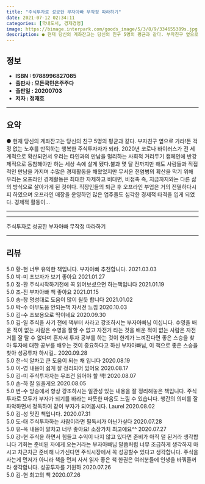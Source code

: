 ```yaml
---
title: "주식투자로 성공한 부자아빠 무작정 따라하기"
date: 2021-07-12 02:34:11
categories: [국내도서, 경제경영]
image: https://bimage.interpark.com/goods_image/5/3/8/9/334655389s.jpg
description: ● 현재 당신의 계좌잔고는 당신의 친구 5명의 평균과 같다. 부자친구 옆으로 가라!돈 걱정 없는 노후를 만끽하는 행복한 주식투자자가 되라. 2020년 코로나 바이러스가 전 세계적으로 확산되면서 우리는 타인과의 만남을 멀리하는 사회적 거리두기 캠페인에 반강제적으로 동참해야만 하는 세상
---
```


## **정보**

- **ISBN : 9788996827085**
- **출판사 : 모든국민은주주다**
- **출판일 : 20200703**
- **저자 : 정재호**

------



## **요약**

●  현재 당신의 계좌잔고는 당신의 친구 5명의 평균과 같다. 부자친구 옆으로 가라!돈 걱정 없는 노후를 만끽하는 행복한 주식투자자가 되라. 2020년 코로나 바이러스가 전 세계적으로 확산되면서 우리는 타인과의 만남을 멀리하는 사회적 거리두기 캠페인에 반강제적으로 동참해야만 하는 세상 속에 살게 됐다.불과 몇 달 전까지만 해도 사람들과 직접적인 만남을 가지며 수많은 경제활동을 해왔었지만 무서운 전염병의 확산을 막기 위해 우리는 오프라인 경제활동은 최대한 자제하고 비대면, 비접촉 즉, 지금까지와는 다른 삶의 방식으로 살아가게 된 것이다. 직장인들의 퇴근 후 오프라인 부업은 거의 전멸하다시피 하였으며 오프라인 매장을 운영하던 많은 업주들도 심각한 경제적 타격을 입게 되었다. 경제적 활동이...

------



------


주식투자로 성공한 부자아빠 무작정 따라하기 

------


## **리뷰** 

5.0 황-현 너무 유익한 책입니다.
부자아빠 추천합니다. 2021.03.03 <br/>5.0 박-미 초보자가 보기 좋아요 2021.01.27 <br/>5.0 정-환 주식시작하기전에 꼭 읽어보셨으면 하는책입니다 2021.01.19 <br/>5.0 조-진 부자아빠 책 좋아요 2021.01.15 <br/>5.0 송-창 명성대로 도움이 많이 될듯 합니다 2021.01.02 <br/>5.0 박-수 아무도움 안되는책
자서전 느낌 2020.10.03 <br/>5.0 김-수 초보용으로 딱이네요 2020.09.30 <br/>5.0 김-일 주식을 사기 전에 책부터 사라고 강조하시는 부자아빠님 이십니다. 수영을 배운 적이 없는 사람은 수영을 잘할 수 없고 자전거 타는 것을 배운 적이 없는 사람은 자전거를 잘 탈 수 없다며 혼자서 투자 공부를 하는 것이 한계가 느껴진다면 좋은 스승을 찾아 투자에 대한 공부를 배우는 것이 중요하다고 하신 부자아빠님, 이 책으로 좋은 스승을 찾아 성공투자 하시길.. 2020.09.28 <br/>5.0 전-식 알차고 큰 도움이 되는 채 입니다 2020.08.19 <br/>5.0 이-영 내용이 쉽게 잘 정리되어 있어요 2020.08.17 <br/>5.0 김-미 주식투자자는 무조건  읽어야 할 책! 2020.08.07 <br/>5.0 손-하 잘 읽을게요 2020.08.05 <br/>5.0 변-수 방송에서 항상 강조하시는 일관성 있는 내용을 잘 정리해놓은 책입니다. 주식투자로 모두가 부자가 되기를 바라는 따뜻한 마음도 느낄 수 있습니다. 행간의 의미를 잘 파악하면서 정독하여 같이 부자가 되어봅시다. Laurel 2020.08.02 <br/>5.0 김-성 멋진 책입니다. 2020.07.31 <br/>5.0 도-태 주식투자하는 사람이라면 필독서가 아닌가싶다 2020.07.28 <br/>5.0 유-옥 내용이 알차고 너무 좋아요! 소장가치 최고에요^^ 2020.07.27 <br/>5.0 강-현 주식을 하면서 힘들고 수익이 나지 않고 있다면
준비가 아직 덜 된거라 생각합니다
기회는 준비된 자에게 오는거라는
부자아빠님 말씀처럼 너무 조급하게
생각하지 마시고 차근차근 준비해
나가신다면 주식시장에서 꼭 성공할수
있다고 생각합니다.
주식을 사는게 먼저가 아니라
책을 먼저 사서 읽자
좋은 책 한권은 여러분들에
인생을 바꿔줄꺼라 생각합니다.
성공투자를 기원하 2020.07.26 <br/>5.0 김-현 최고의 책 2020.07.26 <br/>